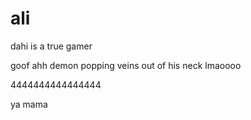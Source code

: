 # ali

dahi is a true gamer

goof ahh demon popping veins out of his neck lmaoooo

4444444444444444

ya mama
